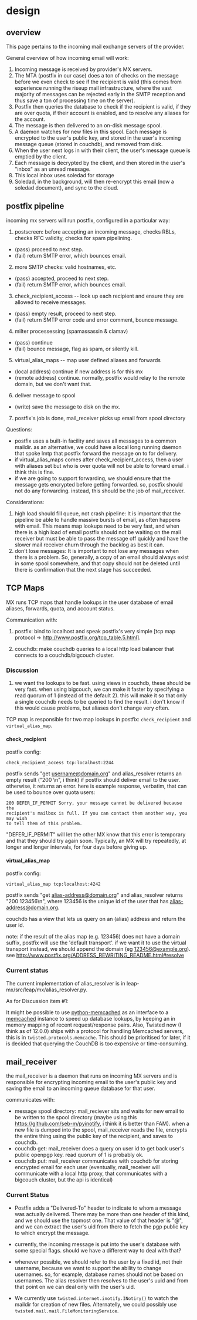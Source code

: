 # design

## overview

This page pertains to the incoming mail exchange servers of the provider.

General overview of how incoming email will work:

 1. Incoming message is received by provider's MX servers.
 2. The MTA (postfix in our case) does a ton of checks on the message before we
 even check to see if the recipient is valid (this comes from experience
 running the riseup mail infrastructure, where the vast majority of messages
 can be rejected early in the SMTP reception and thus save a ton of processing
 time on the server).
 3. Postfix then queries the database to check if the recipient is valid, if
 they are over quota, if their account is enabled, and to resolve any aliases
 for the account.
 4. The message is then delivered to an on-disk message spool.
 5. A daemon watches for new files in this spool. Each message is encrypted to
 the user's public key, and stored in the user's incoming message queue (stored
 in couchdb), and removed from disk.
 6. When the user next logs in with their client, the user's message queue is
 emptied by the client.
 7. Each message is decrypted by the client, and then stored in the user's
 "inbox" as an unread message.
 8. This local inbox uses soledad for storage
 9. Soledad, in the background, will then re-encrypt this email (now a soledad
 document), and sync to the cloud.

## postfix pipeline

incoming mx servers will run postfix, configured in a particular way:

 1. postscreen: before accepting an incoming message, checks RBLs, checks RFC
 validity, checks for spam pipelining.
   * (pass) proceed to next step.
   * (fail) return SMTP error, which bounces email.
 2. more SMTP checks: valid hostnames, etc.
   * (pass) accepted, proceed to next step.
   * (fail) return SMTP error, which bounces email.
 3. check_recipient_access -- look up each recipient and ensure they are
 allowed to receive messages.
   * (pass) empty result, proceed to next step.
   * (fail) return SMTP error code and error comment, bounce message.
 4. milter processessing (spamassassin & clamav)
   * (pass) continue
   * (fail) bounce message, flag as spam, or silently kill.
 5. virtual_alias_maps -- map user defined aliases and forwards
   * (local address) continue if new address is for this mx
   * (remote address) continue. normally, postfix would relay to the remote domain, but we don't want that.
 6. deliver message to spool
   * (write) save the message to disk on the mx.
 7. postfix's job is done, mail_receiver picks up email from spool directory

Questions:

 * postfix uses a built-in facility and saves all messages to a common
   maildir. as an alternative, we could have a local long running daemon that
   spoke lmtp that postfix forward the message on to for delivery.
 * if virtual_alias_maps comes after check_recipient_access, then a user with
   aliases set but who is over quota will not be able to forward email. i think
   this is fine.
 * if we are going to support forwarding, we should ensure that the message
   gets encrypted before getting forwarded. so, postfix should not do any
   forwarding. instead, this should be the job of mail_receiver.

Considerations:

 1. high load should fill queue, not crash pipeline: It is important that the
 pipeline be able to handle massive bursts of email, as often happens with
 email. This means map lookups need to be very fast, and when there is a high
 load of email postfix should not be waiting on the mail receiver but must be
 able to pass the message off quickly and have the slower mail receiver churn
 through the backlog as best it can.
 2. don't lose messages: It is important to not lose any messages when there is
 a problem. So, generally, a copy of an email should always exist in some spool
 somewhere, and that copy should not be deleted until there is confirmation
 that the next stage has succeeded.
 
## TCP Maps

MX runs TCP maps that handle lookups in the user database of email aliases,
forwards, quota, and account status.

Communication with:

 1. postfix: bind to localhost and speak postfix's very simple [tcp map
    protocol -> http://www.postfix.org/tcp_table.5.html].

 2. couchdb: make couchdb queries to a local http load  balancer that connects
    to a couchdb/bigcouch cluster.

### Discussion

 1. we want the lookups to be fast. using views in couchdb, these should be
    very fast. when using bigcouch, we can make it faster by specifying a read
    quorum of 1 (instead of the default 2). this will make it so that only a
    single couchdb needs to be queried to find the result. i don't know if
    this would cause problems, but aliases don't change very often.

TCP map is responsible for two map lookups in postfix: ```check_recipient```
and ```virtual_alias_map```.

#### check_recipient

postfix config:

```
check_recipient_access tcp:localhost:2244
```

postfix sends "get username@domain.org" and alias_resolver returns an empty
result ("200 \n", i think) if postfix should deliver email to the user.
otherwise, it returns an error. here is example response, verbatim, that
can be used to bounce over quota users:

```
200 DEFER_IF_PERMIT Sorry, your message cannot be delivered because the
recipient's mailbox is full. If you can contact them another way, you may wish
to tell them of this problem.  
```

"DEFER_IF_PERMIT" will let the other MX know that this error is temporary and
that they should try again soon. Typically, an MX will try repeatedly, at
longer and longer intervals, for four days before giving up.

#### virtual_alias_map

postfix config:

```
virtual_alias_map tcp:localhost:4242
```

postfix sends "get alias-address@domain.org" and alias_resolver returns "200
123456\n", where 123456 is the unique id of the user that has
alias-address@domain.org.

couchdb has a view that lets us query on an (alias) address and return the
user id.

note: if the result of the alias map (e.g. 123456) does not have a domain
suffix, postfix will use the 'default transport'. if we want it to use the
virtual transport instead, we should append the domain (eg
123456@example.org). see
http://www.postfix.org/ADDRESS_REWRITING_README.html#resolve


### Current status

The current implementation of alias_resolver is in
leap-mx/src/leap/mx/alias_resolver.py.

As for Discussion item #1: 

It might be possible to use
[python-memcached](https://pypi.python.org/pypi/python-memcached/) as an
interface to a [memcached](http://memcached.org/) instance to speed up database
lookups, by keeping an in memory mapping of recent request/response
pairs. Also, Twisted now (I think as of 12.0.0) ships with a protocol for
handling Memcached servers, this is in ```twisted.protocols.memcache```. This
should be prioritised for later, if it is decided that querying the CouchDB is
too expensive or time-consuming.


## mail_receiver

the mail_receiver is a daemon that runs on incoming MX servers and is
responsible for encrypting incoming email to the user's public key and saving
the email to an incoming queue database for that user.

communicates with:

 * message spool directory: mail_reciever sits and waits for new email to be
   written to the spool directory (maybe using this
   https://github.com/seb-m/pyinotify, i think it is better than FAM). when a
   new file is dumped into the spool, mail_receiver reads the file, encrypts
   the entire thing using the public key of the recipient, and saves to
   couchdb.
 * couchdb get: mail_receiver does a query on user id to get back user's
   public openpgp key. read quorum of 1 is probably ok.
 * couchdb put: mail_receiver communicates with couchdb for storing encrypted
   email for each user (eventually, mail_receiver will communicate with a local
   http proxy, that communicates with a bigcouch cluster, but the api is
   identical)

### Current Status

 * Postfix adds a "Delivered-To" header to indicate to whom a message was
   actually delivered. There may be more than one header of this kind, and we
   should use the topmost one. That value of that header is "<uuid>@<domain>",
   and we can extract the user's uid from there to fetch the pgp public key to
   which encrypt the message. 

 * currently, the incoming message is put into the user's database with some
   special flags. should we have a different way to deal with that?

 * whenever possible, we should refer to the user by a fixed id, not their
   username, because we want to support the ability to change usernames. so,
   for example, database names should not be based on usernames. The alias
   resolver then resolves to the user's uuid and from that point on we can
   deal only with the user's uid.

 * We currently use ```twisted.internet.inotify.INotiry()``` to watch the
   maildir for creation of new files. Alternatelly, we could possibly use
   ```twisted.mail.mail.FileMonitoringService```.

